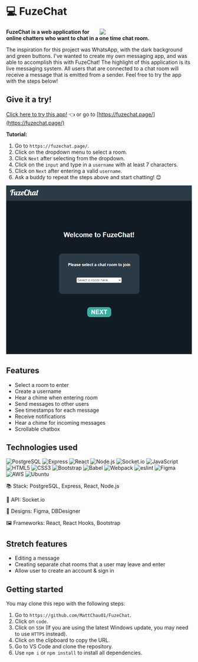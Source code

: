 # :computer: FuzeChat

<img src="https://media4.giphy.com/media/v1.Y2lkPTc5MGI3NjExM2Y1ODY5YWNmMTM0NDkzMGM0NzhlZjUzMGI0MzU0ZmQxZDk3MzgwNCZjdD1n/LrMM4QuRx5BDzLzAMR/giphy.gif" align="right" width="250">

<strong>FuzeChat is a web application for online chatters who want to chat in a one time chat room.</strong>

The inspiration for this project was WhatsApp, with the dark background and green buttons. I've wanted to create my own messaging app, and was able to accomplish this with FuzeChat! The highlight of this application is its live messaging system. All users that are connected to a chat room will receive a message that is emitted from a sender. Feel free to try the app with the steps below!

## Give it a try!

[Click here to try this app!](https://fuzechat.page/) :point_left: or go to [https://fuzechat.page/](https://fuzechat.page/)

<strong>Tutorial:</strong>

1. Go to `https://fuzechat.page/`.
2. Click on the dropdown menu to select a room.
3. Click `Next` after selecting from the dropdown.
4. Click on the `input` and type in a `username` with at least 7 characters.
5. Click on `Next` after entering a valid `username`.
6. Ask a buddy to repeat the steps above and start chatting! :blush:

<img src="/assets/D1.gif" alt="tutorial">

## Features

- Select a room to enter
- Create a username
- Hear a chime when entering room
- Send messages to other users
- See timestamps for each message
- Receive notifications
- Hear a chime for incoming messages
- Scrollable chatbox

## Technologies used

![PostgreSQL](https://img.shields.io/badge/PostgreSQL-316192?style=for-the-badge&logo=postgresql&logoColor=white)
![Express](https://img.shields.io/badge/Express.js-000000?style=for-the-badge&logo=express&logoColor=white)
![React](https://img.shields.io/badge/React-20232A?style=for-the-badge&logo=react&logoColor=61DAFB)
![Node.js](https://img.shields.io/badge/Node.js-339933?style=for-the-badge&logo=nodedotjs&logoColor=white)
![Socket.io](https://img.shields.io/badge/Socket.io-010101?&style=for-the-badge&logo=Socket.io&logoColor=white)
![JavaScript](https://img.shields.io/badge/JavaScript-323330?style=for-the-badge&logo=javascript&logoColor=F7DF1E)
![HTML5](https://img.shields.io/badge/HTML5-E34F26?style=for-the-badge&logo=html5&logoColor=white)
![CSS3](https://img.shields.io/badge/CSS3-1572B6?style=for-the-badge&logo=css3&logoColor=white)
![Bootstrap](https://img.shields.io/badge/Bootstrap-563D7C?style=for-the-badge&logo=bootstrap&logoColor=white)
![Babel](https://img.shields.io/badge/Babel-F9DC3E?style=for-the-badge&logo=babel&logoColor=white)
![Webpack](https://img.shields.io/badge/Webpack-8DD6F9?style=for-the-badge&logo=Webpack&logoColor=white)
![eslint](https://img.shields.io/badge/eslint-3A33D1?style=for-the-badge&logo=eslint&logoColor=white)
![Figma](https://img.shields.io/badge/Figma-F24E1E?style=for-the-badge&logo=figma&logoColor=white)
![AWS](https://img.shields.io/badge/Amazon_AWS-FF9900?style=for-the-badge&logo=amazonaws&logoColor=white)
![Ubuntu](https://img.shields.io/badge/Ubuntu-E95420?style=for-the-badge&logo=ubuntu&logoColor=white)

:books: Stack: PostgreSQL, Express, React, Node.js

:tokyo_tower: API: Socket.io

:memo: Designs: Figma, DBDesigner

:framed_picture: Frameworks: React, React Hooks, Bootstrap

## Stretch features

- Editing a message
- Creating separate chat rooms that a user may leave and enter
- Allow user to create an account & sign in

## Getting started

You may clone this repo with the following steps:
1. Go to `https://github.com/MattChau01/FuzeChat`.
2. Click on `code`.
3. Click on `SSH` (If you are using the latest Windows update, you may need to use `HTTPS` instead).
4. Click on the clipboard to copy the URL.
5. Go to VS Code and clone the repository.
6. Use `npm i` or `npm install` to install all dependencies.
